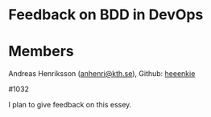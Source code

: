 # Feedback on BDD in DevOps #

# Members #
Andreas Henriksson (anhenri@kth.se), Github: [heeenkie](https://github.com/heeenkie)

#1032

I plan to give feedback on this essey.
